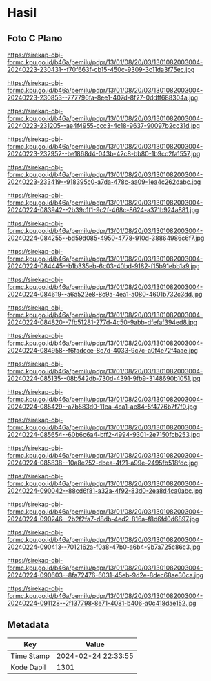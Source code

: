 # Hasil

## Foto C Plano

https://sirekap-obj-formc.kpu.go.id/b46a/pemilu/pdpr/13/01/08/20/03/1301082003004-20240223-230431--f70f663f-cb15-450c-9309-3c11da3f75ec.jpg

https://sirekap-obj-formc.kpu.go.id/b46a/pemilu/pdpr/13/01/08/20/03/1301082003004-20240223-230853--777796fa-8ee1-407d-8f27-0ddff688304a.jpg

https://sirekap-obj-formc.kpu.go.id/b46a/pemilu/pdpr/13/01/08/20/03/1301082003004-20240223-231205--ae4f4955-ccc3-4c18-9637-90097b2cc31d.jpg

https://sirekap-obj-formc.kpu.go.id/b46a/pemilu/pdpr/13/01/08/20/03/1301082003004-20240223-232952--be1868d4-043b-42c8-bb80-1b9cc2fa1557.jpg

https://sirekap-obj-formc.kpu.go.id/b46a/pemilu/pdpr/13/01/08/20/03/1301082003004-20240223-233419--918395c0-a7da-478c-aa09-1ea4c262dabc.jpg

https://sirekap-obj-formc.kpu.go.id/b46a/pemilu/pdpr/13/01/08/20/03/1301082003004-20240224-083942--2b39c1f1-9c2f-468c-8624-a371b924a881.jpg

https://sirekap-obj-formc.kpu.go.id/b46a/pemilu/pdpr/13/01/08/20/03/1301082003004-20240224-084255--bd59d085-4950-4778-910d-38864986c6f7.jpg

https://sirekap-obj-formc.kpu.go.id/b46a/pemilu/pdpr/13/01/08/20/03/1301082003004-20240224-084445--b1b335eb-6c03-40bd-9182-f15b91ebb1a9.jpg

https://sirekap-obj-formc.kpu.go.id/b46a/pemilu/pdpr/13/01/08/20/03/1301082003004-20240224-084619--a6a522e8-8c9a-4ea1-a080-4601b732c3dd.jpg

https://sirekap-obj-formc.kpu.go.id/b46a/pemilu/pdpr/13/01/08/20/03/1301082003004-20240224-084820--7fb51281-277d-4c50-9abb-dfefaf394ed8.jpg

https://sirekap-obj-formc.kpu.go.id/b46a/pemilu/pdpr/13/01/08/20/03/1301082003004-20240224-084958--f6fadcce-8c7d-4033-9c7c-a0f4e72f4aae.jpg

https://sirekap-obj-formc.kpu.go.id/b46a/pemilu/pdpr/13/01/08/20/03/1301082003004-20240224-085135--08b542db-730d-4391-9fb9-3148690b1051.jpg

https://sirekap-obj-formc.kpu.go.id/b46a/pemilu/pdpr/13/01/08/20/03/1301082003004-20240224-085429--a7b583d0-11ea-4ca1-ae84-5f4776b7f7f0.jpg

https://sirekap-obj-formc.kpu.go.id/b46a/pemilu/pdpr/13/01/08/20/03/1301082003004-20240224-085654--60b6c6a4-bff2-4994-9301-2e7150fcb253.jpg

https://sirekap-obj-formc.kpu.go.id/b46a/pemilu/pdpr/13/01/08/20/03/1301082003004-20240224-085838--10a8e252-dbea-4f21-a99e-2495fb518fdc.jpg

https://sirekap-obj-formc.kpu.go.id/b46a/pemilu/pdpr/13/01/08/20/03/1301082003004-20240224-090042--88cd6f81-a32a-4f92-83d0-2ea8d4ca0abc.jpg

https://sirekap-obj-formc.kpu.go.id/b46a/pemilu/pdpr/13/01/08/20/03/1301082003004-20240224-090246--2b2f2fa7-d8db-4ed2-816a-f8d6fd0d6897.jpg

https://sirekap-obj-formc.kpu.go.id/b46a/pemilu/pdpr/13/01/08/20/03/1301082003004-20240224-090413--7012162a-f0a8-47b0-a6b4-9b7a725c86c3.jpg

https://sirekap-obj-formc.kpu.go.id/b46a/pemilu/pdpr/13/01/08/20/03/1301082003004-20240224-090603--8fa72476-6031-45eb-9d2e-8dec68ae30ca.jpg

https://sirekap-obj-formc.kpu.go.id/b46a/pemilu/pdpr/13/01/08/20/03/1301082003004-20240224-091128--2f137798-8e71-4081-b406-a0c418dae152.jpg


## Metadata

| Key        | Value               |
| ---------- | ------------------- |
| Time Stamp | 2024-02-24 22:33:55 |
| Kode Dapil | 1301                |



